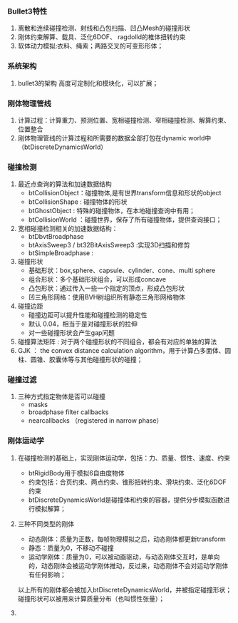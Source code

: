 ### Bullet3特性

1. 离散和连续碰撞检测、射线和凸包扫描、凹凸Mesh的碰撞形状
2. 刚体约束解算、载具、泛化6DOF、 ragdolld的椎体扭转约束
3. 软体动力模拟:衣料、绳索；两路交叉的可变形形体；

### 系统架构

1. bullet3的架构 高度可定制化和模块化，可以扩展；

### 刚体物理管线

1. 计算过程：计算重力、预测位置、宽相碰撞检测、窄相碰撞检测、解算约束、位置整合
2. 刚体物理管线的计算过程和所需要的数据全部打包在dynamic world中（btDiscreteDynamicsWorld）

### 碰撞检测

1. 最近点查询的算法和加速数据结构
   - btCollisionObject：碰撞物体,是有世界transform信息和形状的object
   - btCollisionShape : 碰撞物体的形状
   - btGhostObject : 特殊的碰撞物体，在本地碰撞查询中有用；
   - btCollisionWorld ：碰撞世界，保存了所有碰撞物体，提供查询接口；
2. 宽相碰撞检测相关的加速数据结构：
   - btDbvtBroadphase 
   - btAxisSweep3 / bt32BitAxisSweep3 :实现3D扫描和修剪
   - btSimpleBroadphase :
3. 碰撞形状
   - 基础形状：box,sphere、capsule、cylinder、cone、multi sphere
   - 组合形状：多个基础形状组合，可以形成concave
   - 凸包形状：通过传入一些一个指定的顶点，形成凸包形状
   - 凹三角形网格：使用BVH树组织所有静态三角形网格物体
4. 碰撞边距 
   - 碰撞边距可以提升性能和碰撞检测的稳定性
   - 默认 0.04，相当于是对碰撞形状的拉伸
   - 对一些碰撞形状会产生gap问题
5. 碰撞算法矩阵 : 对于两个碰撞形状的不同组合，都会有对应的单独的算法
6. GJK ： the convex distance calculation algorithm，用于计算凸多面体、圆柱、圆锥、胶囊体等与其他碰撞形状的碰撞；

### 碰撞过滤

1. 三种方式指定物体是否可以碰撞
   - masks
   - broadphase filter callbacks
   - nearcallbacks （registered in narrow phase）

### 刚体运动学

1. 在碰撞检测的基础上，实现刚体运动学，包括：力、质量、惯性、速度、约束

   - btRigidBody用于模拟6自由度物体
   - 约束包括：合页约束、两点约束、锥形扭转约束、滑块约束、泛化6DOF约束
   - btDiscreteDynamicsWorld是碰撞体和约束的容器，提供分步模拟函数进行模拟解算；

2. 三种不同类型的刚体

   - 动态刚体：质量为正数，每帧物理模拟之后，动态刚体都更新transform
   - 静态：质量为0，不移动不碰撞
   - 运动学刚体：质量为0，可以被动画驱动，与动态刚体交互时，是单向的，动态刚体会被运动学刚体推动，反过来，动态刚体不会对运动学刚体有任何影响；

   以上所有的刚体都会被加入btDiscreteDynamicsWorld，并被指定碰撞形状；碰撞形状可以被用来计算质量分布（也叫惯性张量）；

3. 























